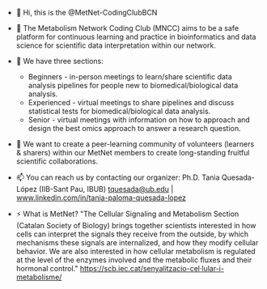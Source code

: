 - 👋 Hi, this is the @MetNet-CodingClubBCN
  
- 👀 The Metabolism Network Coding Club (MNCC) aims to be a safe platform for continuous learning and
  practice in bioinformatics and data science for scientific data interpretation within our network.
  
- 🌱 We have three sections:
  + Beginners - in-person meetings to learn/share scientific data analysis pipelines for people new to
  biomedical/biological data analysis.
  + Experienced - virtual meetings to share pipelines and discuss statistical tests for biomedical/biological
  data analysis.
  + Senior - virtual meetings with information on how to approach and design the best omics approach to
  answer a research question. 

- 💞️ We want to create a peer-learning community of volunteers (learners & sharers) within our MetNet
  members to create long-standing fruitful scientific collaborations. 

- 📫 You can reach us by contacting our organizer: Ph.D. Tania Quesada-López (IIB-Sant Pau, IBUB)
        tquesada@ub.edu  |  www.linkedin.com/in/tania-paloma-quesada-lopez
  
- ⚡ What is MetNet?
  "The Cellular Signaling and Metabolism Section (Catalan Society of Biology) brings together scientists interested in
  how cells can interpret the signals they receive from the outside, by which mechanisms these signals are internalized,
  and how they modify cellular behavior. We are also interested in how cellular metabolism is regulated at the level
  of the enzymes involved and the metabolic fluxes and their hormonal control."
      https://scb.iec.cat/senyalitzacio-cel·lular-i-metabolisme/ 

<!---
MetNet-CodingClubBCN/MetNet-CodingClubBCN is a ✨ special ✨ repository because its `README.md` (this file) appears on your GitHub profile.
You can click the Preview link to take a look at your changes.
--->
